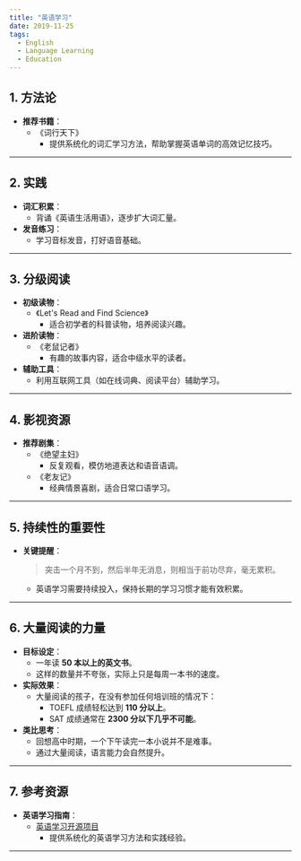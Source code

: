 ```yaml
---
title: "英语学习"
date: 2019-11-25
tags:
  - English
  - Language Learning
  - Education
---
```


## **1. 方法论**

- **推荐书籍**：
  - 《词行天下》  
    - 提供系统化的词汇学习方法，帮助掌握英语单词的高效记忆技巧。

---

## **2. 实践**

- **词汇积累**：
  - 背诵《英语生活用语》，逐步扩大词汇量。
- **发音练习**：
  - 学习音标发音，打好语音基础。

---

## **3. 分级阅读**

- **初级读物**：
  - 《Let's Read and Find Science》  
    - 适合初学者的科普读物，培养阅读兴趣。
- **进阶读物**：
  - 《老鼠记者》  
    - 有趣的故事内容，适合中级水平的读者。
- **辅助工具**：
  - 利用互联网工具（如在线词典、阅读平台）辅助学习。

---

## **4. 影视资源**

- **推荐剧集**：
  - 《绝望主妇》  
    - 反复观看，模仿地道表达和语音语调。
  - 《老友记》  
    - 经典情景喜剧，适合日常口语学习。

---

## **5. 持续性的重要性**

- **关键提醒**：
  > 突击一个月不到，然后半年无消息，则相当于前功尽弃，毫无累积。  
  - 英语学习需要持续投入，保持长期的学习习惯才能有效积累。

---

## **6. 大量阅读的力量**

- **目标设定**：
  - 一年读 **50 本以上的英文书**。
  - 这样的数量并不夸张，实际上只是每周一本书的速度。
- **实际效果**：
  - 大量阅读的孩子，在没有参加任何培训班的情况下：
    - TOEFL 成绩轻松达到 **110 分以上**。
    - SAT 成绩通常在 **2300 分以下几乎不可能**。
- **类比思考**：
  - 回想高中时期，一个下午读完一本小说并不是难事。  
  - 通过大量阅读，语言能力会自然提升。

---

## **7. 参考资源**

- **英语学习指南**：  
  - [英语学习开源项目](https://github.com/xiaolai/everyone-can-use-english/blob/main/book/end.md)  
    - 提供系统化的英语学习方法和实践经验。

---

